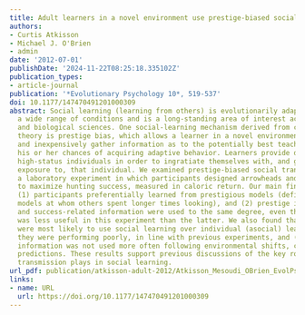 ```yaml
---
title: Adult learners in a novel environment use prestige-biased social learning
authors:
- Curtis Atkisson
- Michael J. O'Brien
- admin
date: '2012-07-01'
publishDate: '2024-11-22T08:25:18.335102Z'
publication_types:
- article-journal
publication: '*Evolutionary Psychology 10*, 519-537'
doi: 10.1177/147470491201000309
abstract: Social learning (learning from others) is evolutionarily adaptive under
  a wide range of conditions and is a long-standing area of interest across the social
  and biological sciences. One social-learning mechanism derived from cultural evolutionary
  theory is prestige bias, which allows a learner in a novel environment to quickly
  and inexpensively gather information as to the potentially best teachers, thus maximizing
  his or her chances of acquiring adaptive behavior. Learners provide deference to
  high-status individuals in order to ingratiate themselves with, and gain extended
  exposure to, that individual. We examined prestige-biased social transmission in
  a laboratory experiment in which participants designed arrowheads and attempted
  to maximize hunting success, measured in caloric return. Our main findings are that
  (1) participants preferentially learned from prestigious models (defined as those
  models at whom others spent longer times looking), and (2) prestige information
  and success-related information were used to the same degree, even though the former
  was less useful in this experiment than the latter. We also found that (3) participants
  were most likely to use social learning over individual (asocial) learning when
  they were performing poorly, in line with previous experiments, and (4) prestige
  information was not used more often following environmental shifts, contrary to
  predictions. These results support previous discussions of the key role that prestige-biased
  transmission plays in social learning.
url_pdf: publication/atkisson-adult-2012/Atkisson_Mesoudi_OBrien_EvolPsy_2012.pdf
links:
- name: URL
  url: https://doi.org/10.1177/147470491201000309
---
```

